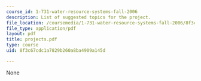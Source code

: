 ```yaml
---
course_id: 1-731-water-resource-systems-fall-2006
description: List of suggested topics for the project.
file_location: /coursemedia/1-731-water-resource-systems-fall-2006/8f3c67cdc1a7829b260a8ba4909a145d_projects.pdf
file_type: application/pdf
layout: pdf
title: projects.pdf
type: course
uid: 8f3c67cdc1a7829b260a8ba4909a145d

---
```

None